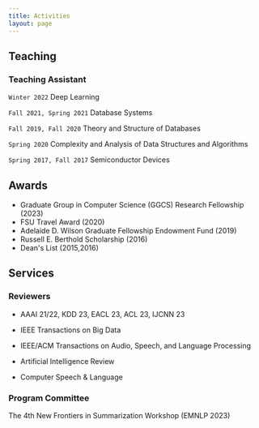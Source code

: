 ```yaml
---
title: Activities
layout: page
---
```



## Teaching

### Teaching Assistant

`Winter 2022` Deep Learning

`Fall 2021, Spring 2021` Database Systems

`Fall 2019, Fall 2020` Theory and Structure of Databases
 
`Spring 2020` Complexity and Analysis of Data Structures and Algorithms

`Spring 2017, Fall 2017` Semiconductor Devices


## Awards

* Graduate Group in Computer Science (GGCS) Research Fellowship (2023)
* FSU Travel Award (2020)
* Adelaide D. Wilson Graduate Fellowship Endowment Fund (2019)
* Russell E. Berthold Scholarship (2016)
* Dean's List (2015,2016)


## Services

### Reviewers
* AAAI 21/22, KDD 23, EACL 23, ACL 23, IJCNN 23


* IEEE Transactions on Big Data
* IEEE/ACM Transactions on Audio, Speech, and Language Processing
* Artificial Intelligence Review
* Computer Speech & Language

### Program Committee
The 4th New Frontiers in Summarization Workshop (EMNLP 2023)